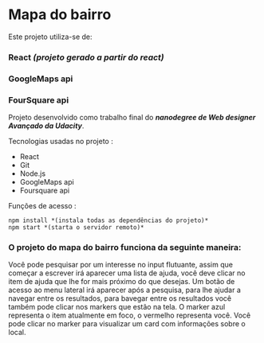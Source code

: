 # Mapa do bairro

Este projeto utiliza-se de:

### React *(projeto gerado a partir do react)*
### GoogleMaps api
### FourSquare api

Projeto desenvolvido como trabalho final do **_nanodegree de Web designer Avançado da Udacity_**.

Tecnologias usadas no projeto :

- React
- Git
- Node.js
- GoogleMaps api
- Foursquare api

Funções de acesso :
```
npm install *(instala todas as dependências do projeto)*
npm start *(starta o servidor remoto)*
```

### O projeto do mapa do bairro funciona da seguinte maneira:

Você pode pesquisar por um interesse no input flutuante, assim que começar a escrever irá aparecer uma lista de ajuda, você deve clicar no item de ajuda que lhe for mais próximo do que desejas. Um botão de acesso ao menu lateral irá aparecer após a pesquisa, para lhe ajudar a navegar entre os resultados, para bavegar entre os resultados você também pode clicar nos markers que estão na tela. O marker azul representa o item atualmente em foco, o vermelho representa você. Você pode clicar no marker para visualizar um card com informações sobre o local.